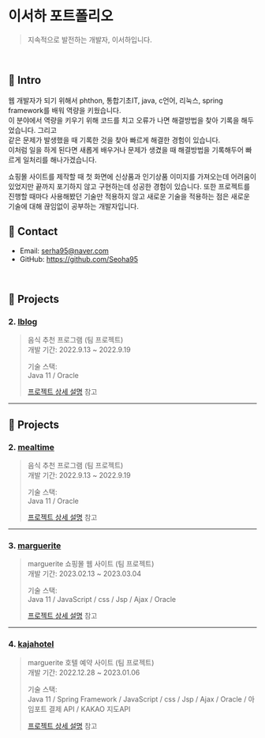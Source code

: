 # 이서하 포트폴리오
>지속적으로 발전하는 개발자, 이서하입니다.

</br>

## :pushpin: Intro
웹 개발자가 되기 위해서 phthon, 통합기초IT, java, c언어, 리눅스, spring framework를 배워 역량을 키웠습니다.    
이 분야에서 역량을 키우기 위해 코드를 치고 오류가 나면 해결방법을 찾아 기록을 해두었습니다. 그리고    
같은 문제가 발생했을 때 기록한 것을 찾아 빠르게 해결한 경험이 있습니다.    
이처럼 일을 하게 된다면 새롭게 배우거나 문제가 생겼을 때 해결방법을 기록해두어 빠르게 일처리를 해나가겠습니다.       
               
쇼핑몰 사이트를 제작할 때 첫 화면에 신상품과 인기상품 이미지를 가져오는데 어려움이 있었지만 끝까지 포기하지 않고
구현하는데 성공한 경험이 있습니다. 또한 프로젝트를 진행할 때마다 사용해봤던 기술만 적용하지 않고 새로운 기술을 적용하는
점은 새로운 기술에 대해 끊임없이 공부하는 개발자입니다. 





## :pushpin: Contact
- Email: serha95@naver.com
- GitHub: https://github.com/Seoha95

</br>

## :pushpin: Projects
### 2. [lblog](https://github.com/Seoha95/mealtime.git)   
>음식 추천 프로그램 (팀 프로젝트)   
>개발 기간: 2022.9.13 ~ 2022.9.19   
>   
>기술 스택:   
>Java 11 / Oracle   
>   
>[프로젝트 상세 설명](https://github.com/Seoha95/mealtime.git) 참고   
   
---   
## :pushpin: Projects
### 2. [mealtime](https://github.com/Seoha95/mealtime.git)   
>음식 추천 프로그램 (팀 프로젝트)   
>개발 기간: 2022.9.13 ~ 2022.9.19   
>   
>기술 스택:   
>Java 11 / Oracle   
>   
>[프로젝트 상세 설명](https://github.com/Seoha95/mealtime.git) 참고   
   
---   
   
### 3. [marguerite](https://github.com/Seoha95/marguerite.git)   
>marguerite 쇼핑몰 웹 사이트 (팀 프로젝트)   
>개발 기간: 2023.02.13 ~ 2023.03.04   
>   
>기술 스택:   
>Java 11 / JavaScript / css / Jsp / Ajax / Oracle   
>   
>[프로젝트 상세 설명](https://github.com/Seoha95/marguerite.git) 참고   
   
---   
   
### 4. [kajahotel](https://github.com/Seoha95/kajahotel.git)   
>marguerite 호텔 예약 사이트 (팀 프로젝트)   
>개발 기간: 2022.12.28 ~ 2023.01.06   
>   
>기술 스택:   
>Java 11 / Spring Framework / JavaScript / css / Jsp / Ajax / Oracle / 아임포트 결제 API / KAKAO 지도API   
>   
>[프로젝트 상세 설명](https://github.com/Seoha95/kajahotel.git) 참고   
